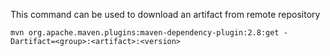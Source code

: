 This command can be used to download an artifact from remote repository

    mvn org.apache.maven.plugins:maven-dependency-plugin:2.8:get -Dartifact=<group>:<artifact>:<version>
